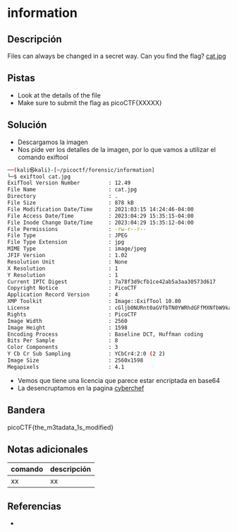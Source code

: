 # information

## Descripción
Files can always be changed in a secret way. Can you find the flag? [cat.jpg](https://mercury.picoctf.net/static/149ab4b27d16922142a1e8381677d76f/cat.jpg)

## Pistas
- Look at the details of the file
- Make sure to submit the flag as picoCTF{XXXXX}

## Solución
- Descargamos la imagen
- Nos pide ver los detalles de la imagen, por lo que vamos a utilizar el comando exiftool
```bash
──(kali㉿kali)-[~/picoctf/forensic/information]
└─$ exiftool cat.jpg 
ExifTool Version Number         : 12.49
File Name                       : cat.jpg
Directory                       : .
File Size                       : 878 kB
File Modification Date/Time     : 2021:03:15 14:24:46-04:00
File Access Date/Time           : 2023:04:29 15:35:15-04:00
File Inode Change Date/Time     : 2023:04:29 15:35:12-04:00
File Permissions                : -rw-r--r--
File Type                       : JPEG
File Type Extension             : jpg
MIME Type                       : image/jpeg
JFIF Version                    : 1.02
Resolution Unit                 : None
X Resolution                    : 1
Y Resolution                    : 1
Current IPTC Digest             : 7a78f3d9cfb1ce42ab5a3aa30573d617
Copyright Notice                : PicoCTF
Application Record Version      : 4
XMP Toolkit                     : Image::ExifTool 10.80
License                         : cGljb0NURnt0aGVfbTN0YWRhdGFfMXNfbW9kaWZpZWR9
Rights                          : PicoCTF
Image Width                     : 2560
Image Height                    : 1598
Encoding Process                : Baseline DCT, Huffman coding
Bits Per Sample                 : 8
Color Components                : 3
Y Cb Cr Sub Sampling            : YCbCr4:2:0 (2 2)
Image Size                      : 2560x1598
Megapixels                      : 4.1

```
- Vemos que tiene una licencia que parece estar encriptada en base64
- La desencruptamos en la pagina [cyberchef](https://gchq.github.io/CyberChef/#recipe=From_Base64('A-Za-z0-9%2B/%3D',true,false)&input=Y0dsamIwTlVSbnQwYUdWZmJUTjBZV1JoZEdGZk1YTmZiVzlrYVdacFpXUjk)

## Bandera
picoCTF{the_m3tadata_1s_modified}

## Notas adicionales
| comando | descripción |
| ------ | ------ |
| xx | xx |

## Referencias
- []()
